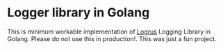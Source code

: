 # Logger library in Golang

This is minimum workable implementation of [Logrus](https://github.com/sirupsen/logrus) Logging Library in Golang. Please do not use this in production!. This was just a fun project.